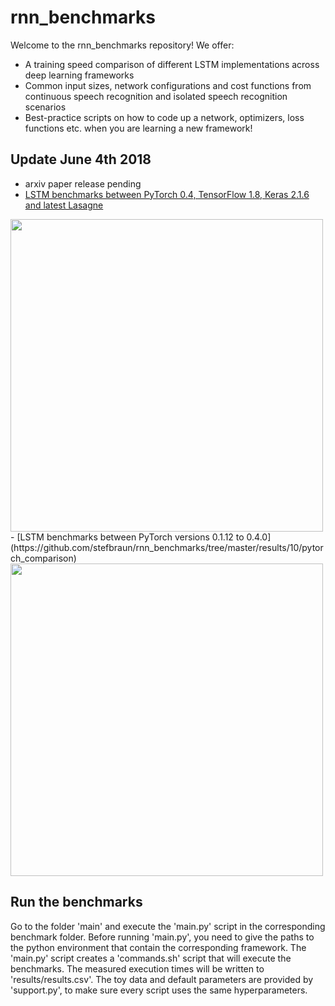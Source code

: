 # rnn_benchmarks
Welcome to the rnn_benchmarks repository! We offer:
- A training speed comparison of different LSTM implementations across deep learning frameworks
- Common input sizes, network configurations and cost functions from continuous speech recognition and isolated speech recognition scenarios
- Best-practice scripts on how to code up a network, optimizers, loss functions etc. when you are learning a new framework!

## Update June 4th 2018
 - arxiv paper release pending
 - [LSTM benchmarks between PyTorch 0.4, TensorFlow 1.8, Keras 2.1.6 and latest Lasagne](https://github.com/stefbraun/rnn_benchmarks/tree/master/results/10/framework_comparison)
 <img align="middle" src="https://github.com/stefbraun/rnn_benchmarks/blob/master/results/10/framework_comparison/1x320-LSTM_cross-entropy.png" width="500">
 - [LSTM benchmarks between PyTorch versions 0.1.12 to 0.4.0](https://github.com/stefbraun/rnn_benchmarks/tree/master/results/10/pytorch_comparison)
 <img align="middle" src="https://github.com/stefbraun/rnn_benchmarks/blob/master/results/10/pytorch_comparison/1x320-LSTM_cross-entropy.png" width="500">

## Run the benchmarks
Go to the folder 'main' and execute the 'main.py' script in the corresponding benchmark folder. Before running 'main.py', you need to give the paths to the python environment that contain the corresponding framework. The 'main.py' script creates a 'commands.sh' script that will execute the benchmarks. The measured execution times will be written to 'results/results.csv'. The toy data and default parameters are provided by 'support.py', to make sure every script uses the same hyperparameters.

